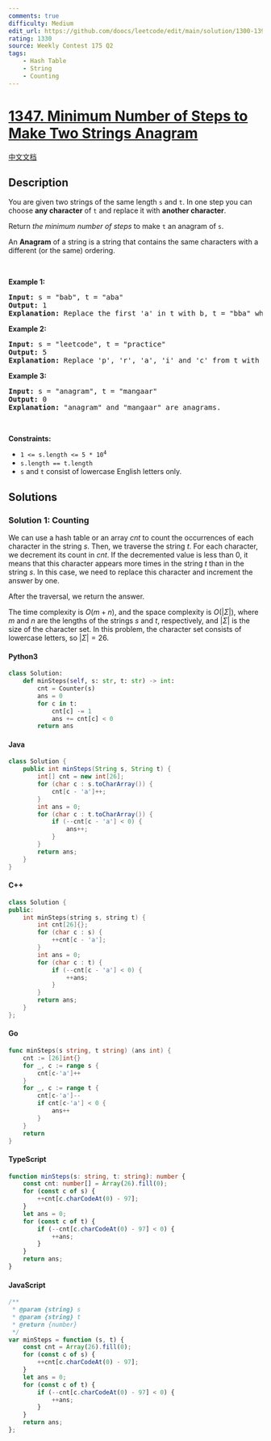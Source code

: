 ```yaml
---
comments: true
difficulty: Medium
edit_url: https://github.com/doocs/leetcode/edit/main/solution/1300-1399/1347.Minimum%20Number%20of%20Steps%20to%20Make%20Two%20Strings%20Anagram/README_EN.md
rating: 1330
source: Weekly Contest 175 Q2
tags:
    - Hash Table
    - String
    - Counting
---
```


<!-- problem:start -->

# [1347. Minimum Number of Steps to Make Two Strings Anagram](https://leetcode.com/problems/minimum-number-of-steps-to-make-two-strings-anagram)

[中文文档](/solution/1300-1399/1347.Minimum%20Number%20of%20Steps%20to%20Make%20Two%20Strings%20Anagram/README.md)

## Description

<!-- description:start -->

<p>You are given two strings of the same length <code>s</code> and <code>t</code>. In one step you can choose <strong>any character</strong> of <code>t</code> and replace it with <strong>another character</strong>.</p>

<p>Return <em>the minimum number of steps</em> to make <code>t</code> an anagram of <code>s</code>.</p>

<p>An <strong>Anagram</strong> of a string is a string that contains the same characters with a different (or the same) ordering.</p>

<p>&nbsp;</p>
<p><strong class="example">Example 1:</strong></p>

<pre>
<strong>Input:</strong> s = &quot;bab&quot;, t = &quot;aba&quot;
<strong>Output:</strong> 1
<strong>Explanation:</strong> Replace the first &#39;a&#39; in t with b, t = &quot;bba&quot; which is anagram of s.
</pre>

<p><strong class="example">Example 2:</strong></p>

<pre>
<strong>Input:</strong> s = &quot;leetcode&quot;, t = &quot;practice&quot;
<strong>Output:</strong> 5
<strong>Explanation:</strong> Replace &#39;p&#39;, &#39;r&#39;, &#39;a&#39;, &#39;i&#39; and &#39;c&#39; from t with proper characters to make t anagram of s.
</pre>

<p><strong class="example">Example 3:</strong></p>

<pre>
<strong>Input:</strong> s = &quot;anagram&quot;, t = &quot;mangaar&quot;
<strong>Output:</strong> 0
<strong>Explanation:</strong> &quot;anagram&quot; and &quot;mangaar&quot; are anagrams. 
</pre>

<p>&nbsp;</p>
<p><strong>Constraints:</strong></p>

<ul>
	<li><code>1 &lt;= s.length &lt;= 5 * 10<sup>4</sup></code></li>
	<li><code>s.length == t.length</code></li>
	<li><code>s</code> and <code>t</code> consist of lowercase English letters only.</li>
</ul>

<!-- description:end -->

## Solutions

<!-- solution:start -->

### Solution 1: Counting

We can use a hash table or an array $\textit{cnt}$ to count the occurrences of each character in the string $\textit{s}$. Then, we traverse the string $\textit{t}$. For each character, we decrement its count in $\textit{cnt}$. If the decremented value is less than $0$, it means that this character appears more times in the string $\textit{t}$ than in the string $\textit{s}$. In this case, we need to replace this character and increment the answer by one.

After the traversal, we return the answer.

The time complexity is $O(m + n)$, and the space complexity is $O(|\Sigma|)$, where $m$ and $n$ are the lengths of the strings $\textit{s}$ and $\textit{t}$, respectively, and $|\Sigma|$ is the size of the character set. In this problem, the character set consists of lowercase letters, so $|\Sigma| = 26$.

<!-- tabs:start -->

#### Python3

```python
class Solution:
    def minSteps(self, s: str, t: str) -> int:
        cnt = Counter(s)
        ans = 0
        for c in t:
            cnt[c] -= 1
            ans += cnt[c] < 0
        return ans
```

#### Java

```java
class Solution {
    public int minSteps(String s, String t) {
        int[] cnt = new int[26];
        for (char c : s.toCharArray()) {
            cnt[c - 'a']++;
        }
        int ans = 0;
        for (char c : t.toCharArray()) {
            if (--cnt[c - 'a'] < 0) {
                ans++;
            }
        }
        return ans;
    }
}
```

#### C++

```cpp
class Solution {
public:
    int minSteps(string s, string t) {
        int cnt[26]{};
        for (char c : s) {
            ++cnt[c - 'a'];
        }
        int ans = 0;
        for (char c : t) {
            if (--cnt[c - 'a'] < 0) {
                ++ans;
            }
        }
        return ans;
    }
};
```

#### Go

```go
func minSteps(s string, t string) (ans int) {
	cnt := [26]int{}
	for _, c := range s {
		cnt[c-'a']++
	}
	for _, c := range t {
		cnt[c-'a']--
		if cnt[c-'a'] < 0 {
			ans++
		}
	}
	return
}
```

#### TypeScript

```ts
function minSteps(s: string, t: string): number {
    const cnt: number[] = Array(26).fill(0);
    for (const c of s) {
        ++cnt[c.charCodeAt(0) - 97];
    }
    let ans = 0;
    for (const c of t) {
        if (--cnt[c.charCodeAt(0) - 97] < 0) {
            ++ans;
        }
    }
    return ans;
}
```

#### JavaScript

```js
/**
 * @param {string} s
 * @param {string} t
 * @return {number}
 */
var minSteps = function (s, t) {
    const cnt = Array(26).fill(0);
    for (const c of s) {
        ++cnt[c.charCodeAt(0) - 97];
    }
    let ans = 0;
    for (const c of t) {
        if (--cnt[c.charCodeAt(0) - 97] < 0) {
            ++ans;
        }
    }
    return ans;
};
```

<!-- tabs:end -->

<!-- solution:end -->

<!-- problem:end -->
